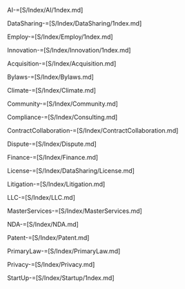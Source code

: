
AI-=[S/Index/AI/1ndex.md]

DataSharing-=[S/Index/DataSharing/1ndex.md]

Employ-=[S/Index/Employ/1ndex.md]

Innovation-=[S/Index/Innovation/1ndex.md]

Acquisition-=[S/Index/Acquisition.md]

Bylaws-=[S/Index/Bylaws.md]

Climate-=[S/Index/Climate.md]

Community-=[S/Index/Community.md]

Compliance-=[S/Index/Consulting.md]

ContractCollaboration-=[S/Index/ContractCollaboration.md]

Dispute-=[S/Index/Dispute.md]

Finance-=[S/Index/Finance.md]

License-=[S/Index/DataSharing/License.md]

Litigation-=[S/Index/Litigation.md]

LLC-=[S/Index/LLC.md]

MasterServices-=[S/Index/MasterServices.md]

NDA-=[S/Index/NDA.md]

Patent-=[S/Index/Patent.md]

PrimaryLaw-=[S/Index/PrimaryLaw.md]

Privacy-=[S/Index/Privacy.md]

StartUp-=[S/Index/Startup/1ndex.md]